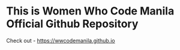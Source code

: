 # This is Women Who Code Manila Official Github Repository

Check out - https://wwcodemanila.github.io

